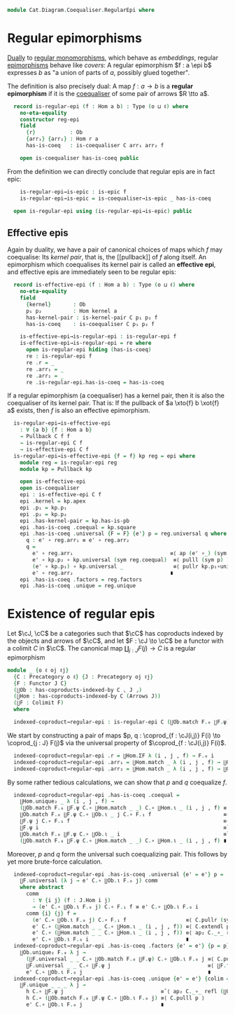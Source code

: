 <!--
```agda
open import Cat.Diagram.Coproduct.Indexed
open import Cat.Instances.Shape.Interval
open import Cat.Diagram.Colimit.Base
open import Cat.Diagram.Coequaliser
open import Cat.Diagram.Pullback
open import Cat.Prelude

import Cat.Functor.Reasoning
import Cat.Reasoning
```
-->

```agda
module Cat.Diagram.Coequaliser.RegularEpi where
```

<!--
```agda
module _ {o ℓ} (C : Precategory o ℓ) where
  open Cat.Reasoning C
  private variable a b : Ob
```
-->

# Regular epimorphisms

[Dually] to [regular monomorphisms], which behave as _embeddings_,
regular [epimorphisms] behave like _covers_: A regular epimorphism $f :
a \epi b$ expresses $b$ as "a union of parts of $a$, possibly glued
together".

[Dually]: Cat.Base.html#opposites
[regular monomorphisms]: Cat.Diagram.Equaliser.RegularMono.html
[epimorphisms]: Cat.Morphism.html#epis

The definition is also precisely dual: A map $f : a \to b$ is a
**regular epimorphism** if it is the [coequaliser] of some pair of
arrows $R \tto a$.

[coequaliser]: Cat.Diagram.Coequaliser.html

```agda
  record is-regular-epi (f : Hom a b) : Type (o ⊔ ℓ) where
    no-eta-equality
    constructor reg-epi
    field
      {r}           : Ob
      {arr₁} {arr₂} : Hom r a
      has-is-coeq   : is-coequaliser C arr₁ arr₂ f

    open is-coequaliser has-is-coeq public
```

From the definition we can directly conclude that regular epis are in
fact epic:

```agda
    is-regular-epi→is-epic : is-epic f
    is-regular-epi→is-epic = is-coequaliser→is-epic _ has-is-coeq

  open is-regular-epi using (is-regular-epi→is-epic) public
```

## Effective epis

Again by duality, we have a pair of canonical choices of maps which $f$
may coequalise: Its _kernel pair_, that is, the [[pullback]] of $f$ along
itself. An epimorphism which coequalises its kernel pair is called an
**effective epi**, and effective epis are immediately seen to be regular
epis:

```agda
  record is-effective-epi (f : Hom a b) : Type (o ⊔ ℓ) where
    no-eta-equality
    field
      {kernel}       : Ob
      p₁ p₂          : Hom kernel a
      has-kernel-pair : is-kernel-pair C p₁ p₂ f
      has-is-coeq    : is-coequaliser C p₁ p₂ f

    is-effective-epi→is-regular-epi : is-regular-epi f
    is-effective-epi→is-regular-epi = re where
      open is-regular-epi hiding (has-is-coeq)
      re : is-regular-epi f
      re .r = _
      re .arr₁ = _
      re .arr₂ = _
      re .is-regular-epi.has-is-coeq = has-is-coeq
```

If a regular epimorphism (a coequaliser) has a kernel pair, then it is
also the coequaliser of its kernel pair. That is: If the pullback of $a
\xto{f} b \xot{f} a$ exists, then $f$ is also an effective epimorphism.

<!--
```agda
module _ {o ℓ} {C : Precategory o ℓ} where
  open Cat.Reasoning C
  private variable a b : Ob
```
-->

```agda
  is-regular-epi→is-effective-epi
    : ∀ {a b} {f : Hom a b}
    → Pullback C f f
    → is-regular-epi C f
    → is-effective-epi C f
  is-regular-epi→is-effective-epi {f = f} kp reg = epi where
    module reg = is-regular-epi reg
    module kp = Pullback kp

    open is-effective-epi
    open is-coequaliser
    epi : is-effective-epi C f
    epi .kernel = kp.apex
    epi .p₁ = kp.p₁
    epi .p₂ = kp.p₂
    epi .has-kernel-pair = kp.has-is-pb
    epi .has-is-coeq .coequal = kp.square
    epi .has-is-coeq .universal {F = F} {e'} p = reg.universal q where
      q : e' ∘ reg.arr₁ ≡ e' ∘ reg.arr₂
      q =
        e' ∘ reg.arr₁                               ≡⟨ ap (e' ∘_) (sym kp.p₂∘universal) ⟩
        e' ∘ kp.p₂ ∘ kp.universal (sym reg.coequal)  ≡⟨ pulll (sym p) ⟩
        (e' ∘ kp.p₁) ∘ kp.universal _                ≡⟨ pullr kp.p₁∘universal ⟩
        e' ∘ reg.arr₂                               ∎
    epi .has-is-coeq .factors = reg.factors
    epi .has-is-coeq .unique = reg.unique
```

# Existence of regular epis

Let $\cJ, \cC$ be a categories such that $\cC$ has coproducts indexed
by the objects and arrows of $\cC$, and let $F : \cJ \to \cC$ be a functor
with a colimit $C$ in $\cC$. The canonical map $\coprod_{j : J} F(j) \to C$
is a regular epimorphism

```agda
module _ {o ℓ oj ℓj}
  {C : Precategory o ℓ} {J : Precategory oj ℓj}
  {F : Functor J C}
  (∐Ob : has-coproducts-indexed-by C ⌞ J ⌟)
  (∐Hom : has-coproducts-indexed-by C (Arrows J))
  (∐F : Colimit F)
  where
```

<!--
```agda
  private
    module C = Cat.Reasoning C
    module J = Cat.Reasoning J
    module F = Cat.Functor.Reasoning F
    module ∐Ob F = Indexed-coproduct (∐Ob F)
    module ∐Hom F = Indexed-coproduct (∐Hom F)
    module ∐F = Colimit ∐F

  open is-regular-epi
  open is-coequaliser
```
-->

```agda
  indexed-coproduct→regular-epi : is-regular-epi C (∐Ob.match F.₀ ∐F.ψ)
```

We start by constructing a pair of maps $p, q : \coprod_{f : \cJ(i,j)} F(i) \to \coprod_{j : J} F(j)$
via the universal property of $\coprod_{f : \cJ(i,j)} F(i)$.

```agda
  indexed-coproduct→regular-epi .r = ∐Hom.ΣF λ (i , j , f) → F.₀ i
  indexed-coproduct→regular-epi .arr₁ = ∐Hom.match _ λ (i , j , f) → ∐Ob.ι F.₀ j C.∘ F.₁ f
  indexed-coproduct→regular-epi .arr₂ = ∐Hom.match _ λ (i , j , f) → ∐Ob.ι F.₀ i
```

By some rather tedious calculations, we can show that $p$ and $q$
coequalize $f$.

```agda
  indexed-coproduct→regular-epi .has-is-coeq .coequal =
    ∐Hom.unique₂ _ λ (i , j , f) →
    (∐Ob.match F.₀ ∐F.ψ C.∘ ∐Hom.match _ _) C.∘ ∐Hom.ι _ (i , j , f) ≡⟨ C.pullr (∐Hom.commute _) ⟩
    ∐Ob.match F.₀ ∐F.ψ C.∘ ∐Ob.ι _ j C.∘ F.₁ f                       ≡⟨ C.pulll (∐Ob.commute _) ⟩
    ∐F.ψ j C.∘ F.₁ f                                                 ≡⟨ ∐F.commutes f ⟩
    ∐F.ψ i                                                           ≡˘⟨ ∐Ob.commute _ ⟩
    ∐Ob.match F.₀ ∐F.ψ C.∘ ∐Ob.ι _ i                                 ≡˘⟨ C.pullr (∐Hom.commute _) ⟩
    (∐Ob.match F.₀ ∐F.ψ C.∘ ∐Hom.match _ _) C.∘ ∐Hom.ι _ (i , j , f) ∎
```

Moreover, $p$ and $q$ form the universal such coequalizing pair. This
follows by yet more brute-force calculation.

```agda
  indexed-coproduct→regular-epi .has-is-coeq .universal {e' = e'} p =
    ∐F.universal (λ j → e' C.∘ ∐Ob.ι F.₀ j) comm
    where abstract
      comm
        : ∀ {i j} (f : J.Hom i j)
        → (e' C.∘ ∐Ob.ι F.₀ j) C.∘ F.₁ f ≡ e' C.∘ ∐Ob.ι F.₀ i
      comm {i} {j} f =
        (e' C.∘ ∐Ob.ι F.₀ j) C.∘ F.₁ f                   ≡⟨ C.pullr (sym (∐Hom.commute _)) ⟩
        e' C.∘ (∐Hom.match _ _ C.∘ ∐Hom.ι _ (i , j , f)) ≡⟨ C.extendl p ⟩
        e' C.∘ (∐Hom.match _ _ C.∘ ∐Hom.ι _ (i , j , f)) ≡⟨ ap₂ C._∘_ refl (∐Hom.commute _) ⟩
        e' C.∘ ∐Ob.ι F.₀ i                               ∎
  indexed-coproduct→regular-epi .has-is-coeq .factors {e' = e'} {p = p} =
    ∐Ob.unique₂ F.₀ λ j →
      (∐F.universal _ _ C.∘ ∐Ob.match F.₀ ∐F.ψ) C.∘ ∐Ob.ι F.₀ j ≡⟨ C.pullr (∐Ob.commute _) ⟩
      ∐F.universal _ _ C.∘ ∐F.ψ j                               ≡⟨ ∐F.factors _ _ ⟩
      e' C.∘ ∐Ob.ι F.₀ j                                        ∎
  indexed-coproduct→regular-epi .has-is-coeq .unique {e' = e'} {colim = h} p =
    ∐F.unique _ _ _ λ j →
      h C.∘ ∐F.ψ j                               ≡˘⟨ ap₂ C._∘_ refl (∐Ob.commute _) ⟩
      h C.∘ (∐Ob.match F.₀ ∐F.ψ C.∘ ∐Ob.ι F.₀ j) ≡⟨ C.pulll p ⟩
      e' C.∘ ∐Ob.ι F.₀ j                         ∎
```
